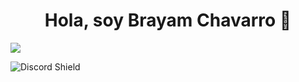 <div align="center">
<h1 align="center">Hola, soy Brayam Chavarro 👋</h1>
</div>
<img src="[https://imgur.com/a/7Cp5a33](https://imgur.com/ZZy7VUC)">


![Discord Shield](https://discordapp.com/api/guilds/807719549075980308/widget.png?style=shield)
